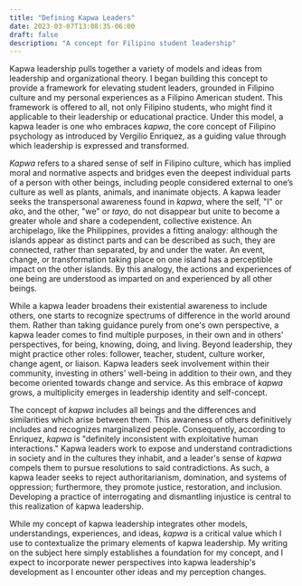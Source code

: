 ```yaml
---
title: "Defining Kapwa Leaders"
date: 2023-03-07T13:08:35-06:00
draft: false
description: "A concept for Filipino student leadership"
---
```

Kapwa leadership pulls together a variety of models and ideas from leadership and organizational theory. I began building this concept to provide a framework for elevating student leaders, grounded in Filipino culture and my personal experiences as a Filipino American student. This framework is offered to all, not only Filipino students, who might find it applicable to their leadership or educational practice. Under this model, a kapwa leader is one who embraces _kapwa_, the core concept of Filipino psychology as introduced by Vergilio Enriquez, as a guiding value through which leadership is expressed and transformed.

_Kapwa_ refers to a shared sense of self in Filipino culture, which has implied moral and normative aspects and bridges even the deepest individual parts of a person with other beings, including people considered external to one’s culture as well as plants, animals, and inanimate objects. A kapwa leader seeks the transpersonal awareness found in _kapwa_, where the self, "I" or _ako_, and the other, "we" or _tayo_, do not disappear but unite to become a greater whole and share a codependent, collective existence. An archipelago, like the Philippines, provides a fitting analogy: although the islands appear as distinct parts and can be described as such, they are connected, rather than separated, by and under the water. An event, change, or transformation taking place on one island has a perceptible impact on the other islands. By this analogy, the actions and experiences of one being are understood as imparted on and experienced by all other beings.

While a kapwa leader broadens their existential awareness to include others, one starts to recognize spectrums of difference in the world around them. Rather than taking guidance purely from one's own perspective, a kapwa leader comes to find multiple purposes, in their own and in others' perspectives, for being, knowing, doing, and living. Beyond leadership, they might practice other roles: follower, teacher, student, culture worker, change agent, or liaison. Kapwa leaders seek involvement within their community, investing in others' well-being in addition to their own, and they become oriented towards change and service. As this embrace of _kapwa_ grows, a multiplicity emerges in leadership identity and self-concept.

The concept of _kapwa_ includes all beings and the differences and similarities which arise between them. This awareness of others definitively includes and recognizes marginalized people. Consequently, according to Enriquez, _kapwa_ is "definitely inconsistent with exploitative human interactions." Kapwa leaders work to expose and understand contradictions in society and in the cultures they inhabit, and a leader's sense of _kapwa_ compels them to pursue resolutions to said contradictions. As such, a kapwa leader seeks to reject authoritarianism, domination, and systems of oppression; furthermore, they promote justice, restoration, and inclusion. Developing a practice of interrogating and dismantling injustice is central to this realization of kapwa leadership.

While my concept of kapwa leadership integrates other models, understandings, experiences, and ideas, _kapwa_ is a critical value which I use to contextualize the primary elements of kapwa leadership. My writing on the subject here simply establishes a foundation for my concept, and I expect to incorporate newer perspectives into kapwa leadership's development as I encounter other ideas and my perception changes.
